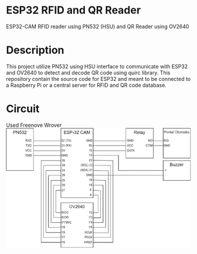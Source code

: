 # ESP32 RFID and QR Reader
ESP32-CAM RFID reader using PN532 (HSU) and QR Reader using OV2640
# Description
This project utilize PN532 using HSU interface to communicate with ESP32 and OV2640 to detect and decode QR code using quirc library. This repository contain the source code for ESP32 and meant to be connected to a Raspberry Pi or a central server for RFID and QR code database.
# Circuit
Used Freenove Wrover\
![Circuit](circuit.png)

